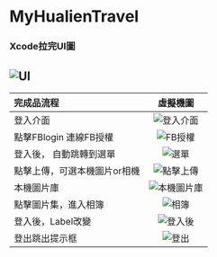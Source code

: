 # MyHualienTravel
### Xcode拉完UI圖
![UI](https://firebasestorage.googleapis.com/v0/b/uploaderimage-a92aa.appspot.com/o/UI.png?alt=media&token=eef0cf86-f870-4e9b-8fe7-fbf481f759f6)
----------
| 完成品流程   |   虛擬機圖   |
| :--------------------  | :-------------------: |
| 登入介面      |  ![登入介面](https://firebasestorage.googleapis.com/v0/b/uploaderimage-a92aa.appspot.com/o/%E7%99%BB%E5%85%A5.png?alt=media&token=cfed0610-54a1-4800-b879-a9061e1c4f54)  |
| 點擊FBlogin 連線FB授權      | ![FB授權](https://firebasestorage.googleapis.com/v0/b/uploaderimage-a92aa.appspot.com/o/%E9%80%A3%E7%B7%9AFB.png?alt=media&token=bb5100bf-5dbc-4d39-b89e-3b1b9079a752)  |
| 登入後， 自動跳轉到選單 | ![選單](https://firebasestorage.googleapis.com/v0/b/uploaderimage-a92aa.appspot.com/o/%E5%9C%96%E7%89%87%E9%81%B8%E5%96%AE.png?alt=media&token=da1fdb30-a666-489d-b32b-e630081aeaab) | 
| 點擊上傳，可選本機圖片or相機 | ![點擊上傳](https://firebasestorage.googleapis.com/v0/b/uploaderimage-a92aa.appspot.com/o/%E4%B8%8A%E5%82%B3%E5%9C%96%E7%89%87.png?alt=media&token=35679020-6a22-434a-a666-e81a5bd7e5b2) |
| 本機圖片庫|![本機圖片庫](https://firebasestorage.googleapis.com/v0/b/uploaderimage-a92aa.appspot.com/o/%E9%80%B2%E5%85%A5%E6%9C%AC%E6%A9%9F%E7%9B%B8%E7%B0%BF.png?alt=media&token=78e29391-92ed-41cf-b38f-bbce1d6c624b) |
| 點擊圖片集，進入相簿 | ![相簿](https://firebasestorage.googleapis.com/v0/b/uploaderimage-a92aa.appspot.com/o/%E7%9B%B8%E7%B0%BF.png?alt=media&token=81769ef7-502f-4e5f-aeb6-4590671ed6d4) | 
| 登入後，Label改變 | ![登入後](https://firebasestorage.googleapis.com/v0/b/uploaderimage-a92aa.appspot.com/o/%E7%99%BB%E5%85%A5%E5%BE%8C.png?alt=media&token=4e323717-593c-4188-8df4-ec6464eef551)  |
| 登出跳出提示框 |![登出](https://firebasestorage.googleapis.com/v0/b/uploaderimage-a92aa.appspot.com/o/%E7%99%BB%E5%87%BA.png?alt=media&token=ef981c4f-e131-4ea3-bef9-8c1b1b1dbfe5) | 


